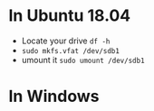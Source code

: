 # In Ubuntu 18.04 
- Locate your drive `df -h`
- `sudo mkfs.vfat /dev/sdb1`
- umount it `sudo umount /dev/sdb1`

# In Windows

